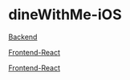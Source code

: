 # dineWithMe-iOS

[Backend](https://github.com/tomasgule/dineWithMe-backend)

[Frontend-React](https://github.com/tomasgule/dineWithMe-react)

[Frontend-React](https://github.com/tomasgule/dineWithMe-iOS)

